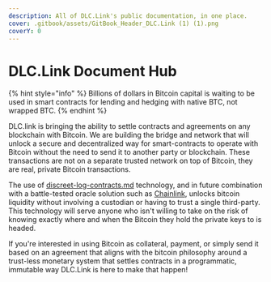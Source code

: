 ```yaml
---
description: All of DLC.Link's public documentation, in one place.
cover: .gitbook/assets/GitBook_Header_DLC.Link (1) (1).png
coverY: 0
---
```


# DLC.Link Document Hub

{% hint style="info" %}
Billions of dollars in Bitcoin capital is waiting to be used in smart contracts for lending and hedging with native BTC, not wrapped BTC.
{% endhint %}

DLC.link is bringing the ability to settle contracts and agreements on any blockchain with Bitcoin. We are building the bridge and network that will unlock a secure and decentralized way for smart-contracts to operate with Bitcoin without the need to send it to another party or blockchain. These transactions are not on a separate trusted network on top of Bitcoin, they are real, private Bitcoin transactions.

The use of [discreet-log-contracts.md](additional-resources/discreet-log-contracts.md "mention") technology, and in future combination with a battle-tested oracle solution such as [Chainlink](partnerships.md#chainlink), unlocks bitcoin liquidity without involving a custodian or having to trust a single third-party. This technology will serve anyone who isn't willing to take on the risk of knowing exactly where and when the Bitcoin they hold the private keys to is headed.

If you're interested in using Bitcoin as collateral, payment, or simply send it based on an agreement that aligns with the bitcoin philosophy around a trust-less monetary system that settles contracts in a programmatic, immutable way DLC.Link is here to make that happen!
